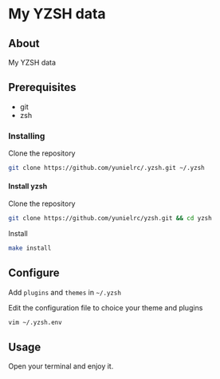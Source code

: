 # My YZSH data

## About

My YZSH data

## Prerequisites

- git
- zsh

### Installing

Clone the repository

```sh
git clone https://github.com/yunielrc/.yzsh.git ~/.yzsh
```

#### Install yzsh

Clone the repository

```sh
git clone https://github.com/yunielrc/yzsh.git && cd yzsh
```

Install

```sh
make install
```

## Configure

Add `plugins` and `themes` in `~/.yzsh`

Edit the configuration file to choice your theme and plugins

```sh
vim ~/.yzsh.env
```

## Usage

Open your terminal and enjoy it.
